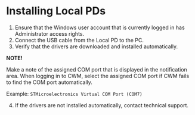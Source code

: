 # Installing Local PDs

1. Ensure that the Windows user account that is currently logged in has Administrator access rights. 
2. Connect the USB cable from the Local PD to the PC. 
3. Verify that the drivers are downloaded and installed automatically. 

**NOTE!**

Make a note of the assigned COM port that is displayed in the notification area. When logging in to CWM, select the assigned COM port if CWM fails to find the COM port automatically.

Example: `STMicroelectronics Virtual COM Port (COM7)`
 
4. If the drivers are not installed automatically, contact technical support. 
